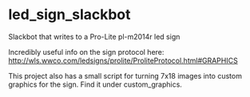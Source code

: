 # led_sign_slackbot
Slackbot that writes to a Pro-Lite pl-m2014r led sign

Incredibly useful info on the sign protocol here:
http://wls.wwco.com/ledsigns/prolite/ProliteProtocol.html#GRAPHICS

This project also has a small script for turning 7x18 images into custom graphics for the sign. Find it under custom_graphics.
